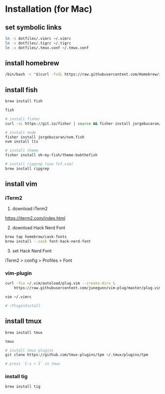 # Installation (for Mac)

## set symbolic links
```sh
ln -s dotfiles/.vimrc ~/.vimrc
ln -s dotfiles/.tigrc ~/.tigrc
ln -s dotfiles/.tmux.conf ~/.tmux.conf
```

## install homebrew
```sh
/bin/bash -c "$(curl -fsSL https://raw.githubusercontent.com/Homebrew/install/HEAD/install.sh)"
```

## install fish
```sh
brew install fish

fish

# install fisher
curl -sL https://git.io/fisher | source && fisher install jorgebucaran/fisher

# install node
fisher install jorgebucaran/nvm.fish
nvm install lts

# install theme
fisher install oh-my-fish/theme-bobthefish 

# install ripgrep (use fzf.vim)
brew install ripgrep
```

## install vim 
### iTerm2
1. download iTerm2

https://iterm2.com/index.html

2. download Hack Nerd Font

```sh
brew tap homebrew/cask-fonts
brew install --cask font-hack-nerd-font
```

3. set Hack Nerd Font

iTerm2 > config > Profiles > Font

### vim-plugin
```sh
curl -fLo ~/.vim/autoload/plug.vim --create-dirs \
    https://raw.githubusercontent.com/junegunn/vim-plug/master/plug.vim

vim ~/.vimrc

# :PluginInstall
```

## install tmux
```sh
brew install tmux

tmux

# install tmux plugins
git clone https://github.com/tmux-plugins/tpm ~/.tmux/plugins/tpm

# press `C-s + I` in tmux
```

### install tig
```sh
brew install tig
```
